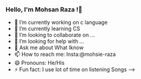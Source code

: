 ### Hello, I'm Mohsan Raza !👋

- 🔭 I’m currently working on c language
- 🌱 I’m currently learning  CS
- 👯 I’m looking to collaborate on ...
- 🤔 I’m looking for help with ...
- 💬 Ask me about What Iknow
- 📫 How to reach me: Insta:@mohsie-raza
- 😄 Pronouns: He/His
- ⚡ Fun fact: I use lot of time on listening Songs
-->
